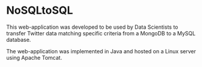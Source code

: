 # NoSQLtoSQL

This web-application was developed to be used by Data Scientists to transfer Twitter data matching specific criteria from a MongoDB to a MySQL database.

The web-application was implemented in Java and hosted on a Linux server using Apache Tomcat.

